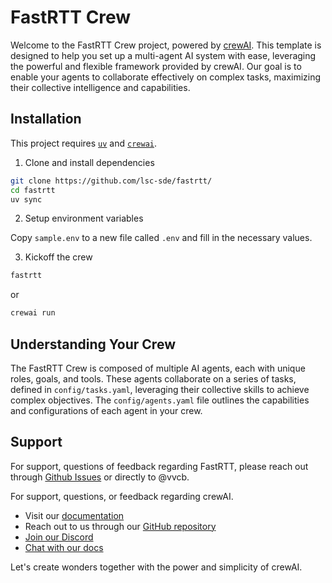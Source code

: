 # FastRTT Crew

Welcome to the FastRTT Crew project, powered by [crewAI](https://crewai.com). This template is designed to help you set up a multi-agent AI system with ease, leveraging the powerful and flexible framework provided by crewAI. Our goal is to enable your agents to collaborate effectively on complex tasks, maximizing their collective intelligence and capabilities.

## Installation

This project requires [`uv`](https://docs.astral.sh/uv/) and [`crewai`](https://www.crewai.com/).

1. Clone and install dependencies

```bash
git clone https://github.com/lsc-sde/fastrtt/
cd fastrtt
uv sync
```
2. Setup environment variables

Copy `sample.env` to a new file called `.env` and fill in the necessary values.

3. Kickoff the crew

```bash
fastrtt
```

or

```bash
crewai run
```

## Understanding Your Crew

The FastRTT Crew is composed of multiple AI agents, each with unique roles, goals, and tools. These agents collaborate on a series of tasks, defined in `config/tasks.yaml`, leveraging their collective skills to achieve complex objectives. The `config/agents.yaml` file outlines the capabilities and configurations of each agent in your crew.

## Support

For support, questions of feedback regarding FastRTT, please reach out through [Github Issues](https://github.com/lsc-sde/fastrtt/issues) or directly to @vvcb.

For support, questions, or feedback regarding crewAI.
- Visit our [documentation](https://docs.crewai.com)
- Reach out to us through our [GitHub repository](https://github.com/crewAIInc/crewAI)
- [Join our Discord](https://discord.com/invite/X4JWnZnxPb)
- [Chat with our docs](https://chatg.pt/DWjSBZn)

Let's create wonders together with the power and simplicity of crewAI.
